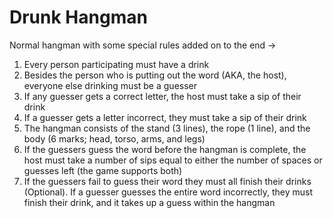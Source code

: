 # Drunk Hangman

Normal hangman with some special rules added on to the end ->

  1. Every person participating must have a drink
  2. Besides the person who is putting out the word (AKA, the host), everyone else drinking must be a guesser
  3. If any guesser gets a correct letter, the host must take a sip of their drink
  4. If a guesser gets a letter incorrect, they must take a sip of their drink
  5. The hangman consists of the stand (3 lines), the rope (1 line), and the body (6 marks; head, torso, arms, and legs) 
  6. If the guessers guess the word before the hangman is complete, the host must take a number of sips equal to either the number of spaces or guesses left (the game supports both)
  7. If the guessers fail to guess their word they must all finish their drinks
	(Optional). If a guesser guesses the entire word incorrectly, they must finish their drink, and it takes up a guess within the hangman